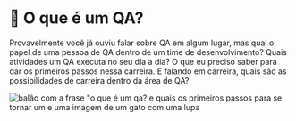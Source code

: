 
# 🐞 O que é um QA?

Provavelmente você já ouviu falar sobre QA em algum lugar, mas qual o papel de uma pessoa de QA dentro de um time de desenvolvimento?
Quais atividades um  QA executa no seu dia a dia? O que eu preciso saber para dar os primeiros passos nessa carreira.
E falando em carreira, quais são as possibilidades de carreira dentro da área de QA?

![balão com a frase "o que é um qa? e quais os primeiros passos para se tornar um e uma imagem de um gato com uma lupa](https://user-images.githubusercontent.com/62728016/182745330-19dfa9e9-1051-4546-b0cf-999d605917d2.png)
